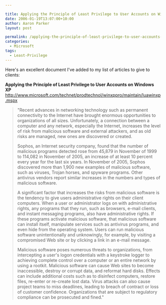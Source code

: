 ```yaml
---

title: Applying the Principle of Least Privilege to User Accounts on Windows XP
date: 2006-01-19T13:07:00+10:00
author: Aaron Parker
layout: post

permalink: /applying-the-principle-of-least-privilege-to-user-accounts-on-windows-xp/
categories:
  - Microsoft
tags:
  - Least-Privilege
---
```

Here's an excellent document I've added to my list of articles to give to clients:

**Applying the Principle of Least Privilege to User Accounts on Windows XP**  
<http://www.microsoft.com/technet/prodtechnol/winxppro/maintain/luawinxp.mspx>

> "Recent advances in networking technology such as permanent connectivity to the Internet have brought enormous opportunities to organizations of all sizes. Unfortunately, a connection between a computer and any network, especially the Internet, increases the level of risk from malicious software and external attackers, and as old risks are managed, new ones are discovered or created.
> 
> Sophos, an Internet security company, found that the number of malicious programs detected rose from 45,879 in November of 1999 to 114,082 in November of 2005, an increase of at least 10 percent every year for the last six years. In November of 2005, Sophos discovered more than 1,900 new examples of malicious software, such as viruses, Trojan horses, and spyware programs. Other antivirus vendors report similar increases in the numbers and types of malicious software.
> 
> A significant factor that increases the risks from malicious software is the tendency to give users administrative rights on their client computers. When a user or administrator logs on with administrative rights, any programs that they run, such as browsers, e-mail clients, and instant messaging programs, also have administrative rights. If these programs activate malicious software, that malicious software can install itself, manipulate services such as antivirus programs, and even hide from the operating system. Users can run malicious software unintentionally and unknowingly, for example, by visiting a compromised Web site or by clicking a link in an e-mail message.
> 
> Malicious software poses numerous threats to organizations, from intercepting a user's logon credentials with a keystroke logger to achieving complete control over a computer or an entire network by using a rootkit. Malicious software can cause Web sites to become inaccessible, destroy or corrupt data, and reformat hard disks. Effects can include additional costs such as to disinfect computers, restore files, re-enter or re-create lost data. Virus attacks can also cause project teams to miss deadlines, leading to breach of contract or loss of customer confidence. Organizations that are subject to regulatory compliance can be prosecuted and fined."
